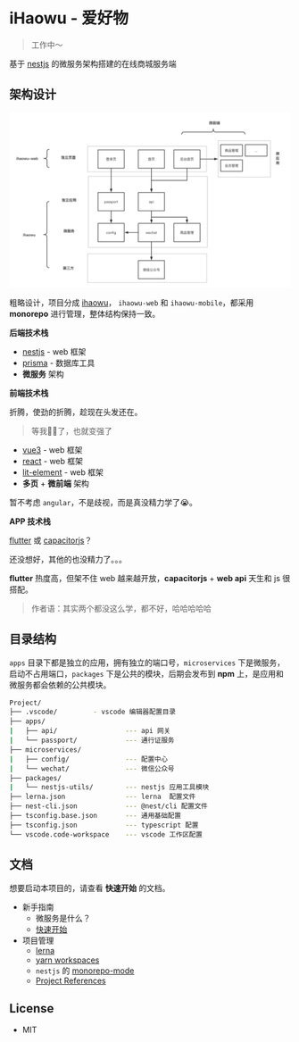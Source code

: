 # iHaowu - 爱好物

> 工作中～

基于 [nestjs] 的微服务架构搭建的在线商城服务端


## 架构设计

![架构设计](./docs/images/1.png)

粗略设计，项目分成 [ihaowu](https://github.com/ihaowu/ihaowu)， `ihaowu-web` 和  `ihaowu-mobile`，都采用 **monorepo** 进行管理，整体结构保持一致。

**后端技术栈**

- [nestjs] - web 框架
- [prisma](http://prisma.io/) - 数据库工具
- **微服务** 架构


**前端技术栈**

折腾，使劲的折腾，趁现在头发还在。

> 等我👨‍🦲了，也就变强了

- [vue3](https://v3.vuejs.org/) - web 框架
- [react](https://zh-hans.reactjs.org/) - web 框架
- [lit-element](https://lit-element.polymer-project.org/) - web 框架
- **多页** + **微前端** 架构

暂不考虑 `angular`，不是歧视，而是真没精力学了😭。

**APP 技术栈**

[flutter](https://flutter.dev/) 或 [capacitorjs](https://capacitorjs.com/)？

还没想好，其他的也没精力了。。。

**flutter** 热度高，但架不住 web 越来越开放，**capacitorjs** + **web api** 天生和 js 很搭配。

> 作者语：其实两个都没这么学，都不好，哈哈哈哈哈

## 目录结构

`apps` 目录下都是独立的应用，拥有独立的端口号，`microservices` 下是微服务，启动不占用端口，`packages` 下是公共的模块，后期会发布到 **npm** 上，是应用和微服务都会依赖的公共模块。

```bash
Project/
├── .vscode/         - vscode 编辑器配置目录
├── apps/
|   ├── api/                 --- api 网关
|   └── passport/            --- 通行证服务
├── microservices/
|   ├── config/              --- 配置中心
|   └── wechat/              --- 微信公众号
├── packages/
|   └── nestjs-utils/        --- nestjs 应用工具模块
├── lerna.json               --- lerna  配置文件
├── nest-cli.json            --- @nest/cli 配置文件
├── tsconfig.base.json       --- 通用基础配置
├── tsconfig.json            --- typescript 配置
└── vscode.code-workspace    --- vscode 工作区配置
```

## 文档

想要启动本项目的，请查看 **快速开始** 的文档。

- 新手指南
  - 微服务是什么？
  - [快速开始](./docs/intro/quickstart.md)
- 项目管理
  - [lerna][lerna]
  - [yarn workspaces][yarn workspaces]
  - `nestjs` 的 [monorepo-mode][monorepo-mode]
  - [Project References][Project References]


## License

- MIT

[lerna]: https://lerna.js.org/
[nestjs]: https://nestjs.com/
[yarn workspaces]: https://classic.yarnpkg.com/en/docs/workspaces/
[Project References]:https://www.typescriptlang.org/docs/handbook/project-references.html
[monorepo-mode]: https://docs.nestjs.com/cli/monorepo#monorepo-mode
